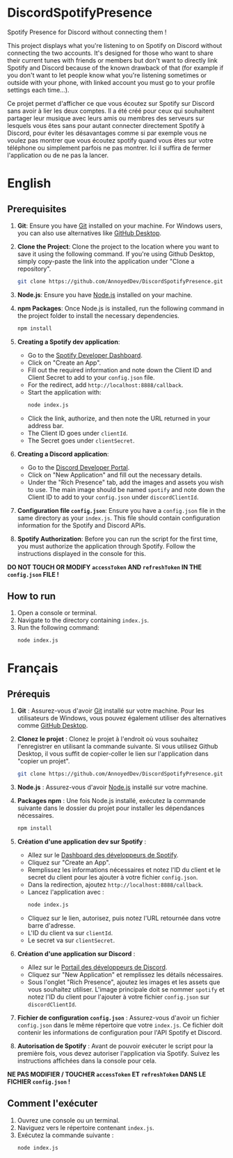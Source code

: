 # DiscordSpotifyPresence
Spotify Presence for Discord without connecting them !

This project displays what you're listening to on Spotify on Discord without connecting the two accounts. It's designed for those who want to share their current tunes with friends or members but don't want to directly link Spotify and Discord because of the known drawback of that (for example if you don't want to let people know what you're listening sometimes or outside with your phone, with linked account you must go to your profile settings each time...).

Ce projet permet d'afficher ce que vous écoutez sur Spotify sur Discord sans avoir à lier les deux comptes. Il a été créé pour ceux qui souhaitent partager leur musique avec leurs amis ou membres des serveurs sur lesquels vous êtes sans pour autant connecter directement Spotify à Discord, pour éviter les désavantages comme si par exemple vous ne voulez pas montrer que vous écoutez spotify quand vous êtes sur votre téléphone ou simplement parfois ne pas montrer. Ici il suffira de fermer l'application ou de ne pas la lancer.

# English

## Prerequisites

1. **Git**: Ensure you have [Git](https://git-scm.com/) installed on your machine. For Windows users, you can also use alternatives like [GitHub Desktop](https://desktop.github.com/).
2. **Clone the Project**: Clone the project to the location where you want to save it using the following command. If you're using Github Desktop, simply copy-paste the link into the application under "Clone a repository".
   ```bash
   git clone https://github.com/AnnoyedDev/DiscordSpotifyPresence.git
   ```
3. **Node.js**: Ensure you have [Node.js](https://nodejs.org/) installed on your machine.
4. **npm Packages**: Once Node.js is installed, run the following command in the project folder to install the necessary dependencies.
   ```bash
   npm install
   ```
5. **Creating a Spotify dev application**:
   - Go to the [Spotify Developer Dashboard](https://developer.spotify.com/dashboard/applications).
   - Click on "Create an App".
   - Fill out the required information and note down the Client ID and Client Secret to add to your `config.json` file.
   - For the redirect, add `http://localhost:8888/callback`.
   - Start the application with:
     ```bash
     node index.js
     ```
   - Click the link, authorize, and then note the URL returned in your address bar.
   - The Client ID goes under `clientId`.
   - The Secret goes under `clientSecret`.

6. **Creating a Discord application**:
   - Go to the [Discord Developer Portal](https://discord.com/developers/applications).
   - Click on "New Application" and fill out the necessary details.
   - Under the "Rich Presence" tab, add the images and assets you wish to use. The main image should be named `spotify` and note down the Client ID to add to your `config.json` under `discordClientId`.

7. **Configuration file `config.json`**: Ensure you have a `config.json` file in the same directory as your `index.js`. This file should contain configuration information for the Spotify and Discord APIs.

8. **Spotify Authorization**: Before you can run the script for the first time, you must authorize the application through Spotify. Follow the instructions displayed in the console for this.
   
**DO NOT TOUCH OR MODIFY `accessToken` AND `refreshToken` IN THE `config.json` FILE !**
   
## How to run

1. Open a console or terminal.
2. Navigate to the directory containing `index.js`.
3. Run the following command:
   ```bash
   node index.js
   ```



# Français

## Prérequis

1. **Git** : Assurez-vous d'avoir [Git](https://git-scm.com/) installé sur votre machine. Pour les utilisateurs de Windows, vous pouvez également utiliser des alternatives comme [GitHub Desktop](https://desktop.github.com/).
2. **Clonez le projet** : Clonez le projet à l'endroit où vous souhaitez l'enregistrer en utilisant la commande suivante. Si vous utilisez Github Desktop, il vous suffit de copier-coller le lien sur l'application dans "copier un projet".
   ```bash
   git clone https://github.com/AnnoyedDev/DiscordSpotifyPresence.git
   ```
3. **Node.js** : Assurez-vous d'avoir [Node.js](https://nodejs.org/fr/) installé sur votre machine.
4. **Packages npm** : Une fois Node.js installé, exécutez la commande suivante dans le dossier du projet pour installer les dépendances nécessaires.
   ```bash
   npm install
   ```
5. **Création d'une application dev sur Spotify** :
   - Allez sur le [Dashboard des développeurs de Spotify](https://developer.spotify.com/dashboard/applications).
   - Cliquez sur "Create an App".
   - Remplissez les informations nécessaires et notez l'ID du client et le secret du client pour les ajouter à votre fichier `config.json`.
   - Dans la redirection, ajoutez `http://localhost:8888/callback`.
   - Lancez l'application avec :
     ```bash
     node index.js
     ```
   - Cliquez sur le lien, autorisez, puis notez l'URL retournée dans votre barre d'adresse.
   - L'ID du client va sur `clientId`.
   - Le secret va sur `clientSecret`.

6. **Création d'une application sur Discord** :
   - Allez sur le [Portail des développeurs de Discord](https://discord.com/developers/applications).
   - Cliquez sur "New Application" et remplissez les détails nécessaires.
   - Sous l'onglet "Rich Presence", ajoutez les images et les assets que vous souhaitez utiliser. L'image principale doit se nommer `spotify` et notez l'ID du client pour l'ajouter à votre fichier `config.json` sur `discordClientId`.

7. **Fichier de configuration `config.json`** : Assurez-vous d'avoir un fichier `config.json` dans le même répertoire que votre `index.js`. Ce fichier doit contenir les informations de configuration pour l'API Spotify et Discord.

8. **Autorisation de Spotify** : Avant de pouvoir exécuter le script pour la première fois, vous devez autoriser l'application via Spotify. Suivez les instructions affichées dans la console pour cela.
   
**NE PAS MODIFIER / TOUCHER `accessToken` ET `refreshToken` DANS LE FICHIER `config.json` !**
   
## Comment l'exécuter

1. Ouvrez une console ou un terminal.
2. Naviguez vers le répertoire contenant `index.js`.
3. Exécutez la commande suivante :
   ```bash
   node index.js
   ```

